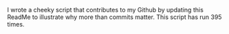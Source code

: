 I wrote a cheeky script that contributes to my Github by updating this ReadMe to illustrate why more than commits matter. This script has run 395 times.